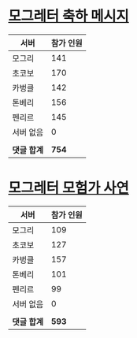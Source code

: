 # [모그레터 축하 메시지](./Event250701_v7_2_10th_moogleletter0.md)

|서버|참가 인원|
|-|-|
|모그리|141|
|초코보|170|
|카벙클|142|
|톤베리|156|
|펜리르|145|
|서버 없음|0|
|||
|**댓글 합계**|**754**|


# [모그레터 모험가 사연](./Event250701_v7_2_10th_moogleletter1.md)

|서버|참가 인원|
|-|-|
|모그리|109|
|초코보|127|
|카벙클|157|
|톤베리|101|
|펜리르|99|
|서버 없음|0|
|||
|**댓글 합계**|**593**|


